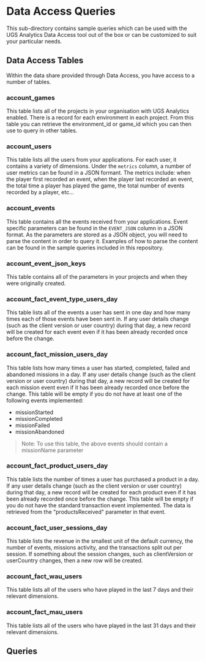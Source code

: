 # Data Access Queries

This sub-directory contains sample queries which can be used with the UGS Analytics Data Access tool out of the box or can be customized to suit your particular needs.

## Data Access Tables

Within the data share provided through Data Access, you have access to a number of tables.

### account_games

This table lists all of the projects in your organisation with UGS Analytics enabled. There is a record for each environment in each project. From this table you can retrieve the environment_id or game_id which you can then use to query in other tables.

### account_users 

This table lists all the users from your applications. For each user, it contains a variety of dimensions. Under the `metrics` column, a number of user metrics can be found in a JSON formant. The metrics include: when the player first recorded an event, when the player last recorded an event, the total time a player has played the game, the total number of events recorded by a player, etc...

### account_events 

This table contains all the events received from your applications. Event specific parameters can be found in the `EVENT_JSON` column in a JSON format. As the parameters are stored as a JSON object, you will need to parse the content in order to query it. Examples of how to parse the content can be found in the sample queries included in this repository.

### account_event_json_keys 

This table contains all of the parameters in your projects and when they were originally created.

### account_fact_event_type_users_day 

This table lists all of the events a user has sent in one day and how many times each of those events have been sent in. If any user details change (such as the client version or user country) during that day, a new record will be created for each event even if it has been already recorded once before the change.

### account_fact_mission_users_day 

This table lists how many times a user has started, completed, failed and abandoned missions in a day. If any user details change (such as the client version or user country) during that day, a new record will be created for each mission event even if it has been already recorded once before the change. This table will be empty if you do not have at least one of the following events implemented:

- missionStarted
- missionCompleted
- missionFailed
- missionAbandoned

> Note: To use this table, the above events should contain a missionName parameter

### account_fact_product_users_day

This table lists the number of times a user has purchased a product in a day. If any user details change (such as the client version or user country) during that day, a new record will be created for each product even if it has been already recorded once before the change. This table will be empty if you do not have the standard transaction event implemented. The data is retrieved from the "productsReceived" parameter in that event.

### account_fact_user_sessions_day

This table lists the revenue in the smallest unit of the default currency, the number of events, missions activity, and the transactions split out per session. If something about the session changes, such as clientVersion or userCountry changes, then a new row will be created.

### account_fact_wau_users

This table lists all of the users who have played in the last 7 days and their relevant dimensions.

### account_fact_mau_users

This table lists all of the users who have played in the last 31 days and their relevant dimensions.


## Queries